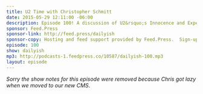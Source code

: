```yaml
---
title: U2 Time with Christopher Schmitt
date: 2015-05-29 12:11:00 -06:00
description: Episode 100! A discussion of U2&rsquo;s Innocence and Experience tour, the new album and anything else that we still haven&rsquo;t found on the streets that have no name with or without your velvet dress in Miami, New York or California. One.
sponsor: Feed.Press
sponsor-link: http://feed.press/dailyish
sponsor-copy: Hosting and feed support provided by Feed.Press.  Sign-up today and try FeedPress on a 14 day trial (no contracts or commitments). Use promo code "dailyish" during checkout to get 10% off your first year.
episode: 100
show: dailyish
mp3: http://podcasts-1.feedpress.co/10587/dailyish-100.mp3
layout: episode
---
```


<em>Sorry the show notes for this episode were removed because Chris got lazy when we moved to our new CMS</em>.
